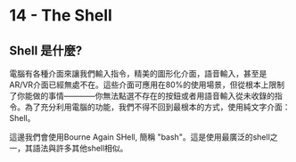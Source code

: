 # 14 - The Shell
## Shell 是什麼?
電腦有各種介面來讓我們輸入指令，精美的圖形化介面，語音輸入，甚至是AR/VR介面已經無處不在。這些介面可應用在80%的使用場景，但從根本上限制了你能做的事情————你無法點選不存在的按鈕或者用語音輸入從未收錄的指令。為了充分利用電腦的功能，我們不得不回到最根本的方式，使用純文字介面：Shell。

這邊我們會使用Bourne Again SHell, 簡稱 "bash"。這是使用最廣泛的shell之一，其語法與許多其他shell相似。